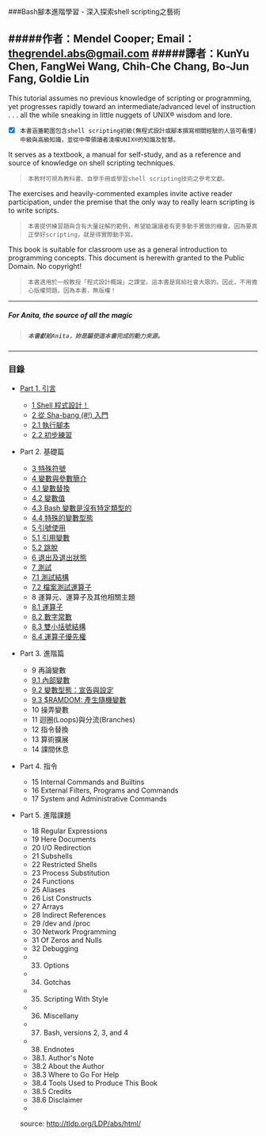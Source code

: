 ###Bash腳本進階學習 - 深入探索shell scripting之藝術

#####作者：Mendel Cooper; Email：thegrendel.abs@gmail.com
#####譯者：KunYu Chen, FangWei Wang, Chih-Che Chang, Bo-Jun Fang, Goldie Lin
---
This tutorial assumes no previous knowledge of scripting or programming, yet progresses rapidly toward an intermediate/advanced level of instruction . . . all the while sneaking in little nuggets of UNIX® wisdom and lore.

* [x] `本書涵蓋範圍包含shell scripting初級(無程式設計或腳本撰寫相關經驗的人皆可看懂)中級與高級知識，並從中帶領讀者淺嚐UNIX®的知識及智慧。`

It serves as a textbook, a manual for self-study, and as a reference and source of knowledge on shell scripting techniques.

>`本教材可視為教科書、自學手冊或學習shell scripting技術之參考文獻。`

The exercises and heavily-commented examples invite active reader participation, under the premise that the only way to really learn scripting is to write scripts.

>`本書提供練習題與含有大量註解的範例，希望能讓讀者有更多動手實做的機會。因為要真正學好scripting，就是得實際動手寫。`

This book is suitable for classroom use as a general introduction to programming concepts. This document is herewith granted to the Public Domain. No copyright!

>`本書適用於一般教授「程式設計概論」之課堂。這本書是寫給社會大眾的。因此，不用擔心版權問題。因為本書，無版權！`

---
##### For Anita, the source of all the magic
>##### `本書獻給Anita，妳是驅使這本書完成的動力來源。`

---

### 目錄

* [Part 1. 引言](content/part1-introduction.md)

  * [1 Shell 程式設計！](content/ch1.md)
  * [2 從 Sha-bang (#!) 入門](content/ch2.md)
  * [2.1 執行腳本](content/ch2-1.md)
  * [2.2 初步練習](content/ch2-2.md)

* Part 2. 基礎篇

  * [3 特殊符號](content/ch3.md)
  * [4 變數與參數簡介](content/ch4.md)
  * [4.1 變數替換](content/ch4-1.md)
  * [4.2 變數值](content/ch4-2.md)
  * [4.3 Bash 變數是沒有特定類型的](content/ch4-3.md)
  * [4.4 特殊的變數型態](content/ch4-4.md)
  * [5 引號使用](content/ch5.md)
  * [5.1 引用變數](content/ch5-1.md)
  * [5.2 跳脫](content/ch5-2.md)
  * [6 退出及退出狀態](content/ch6.md)
  * [7 測試](content/ch7.md)
  * [7.1 測試結構](content/ch7-1.md)
  * [7.2 檔案測試運算子](content/ch7-2.md)
  * 8 運算元、運算子及其他相關主題
  * [8.1 運算子](content/ch8-1.md)
  * [8.2 數字常數](content/ch8-2.md)
  * [8.3 雙小括號結構](content/ch8-3.md)
  * [8.4 運算子優先權](content/ch8-4.md)

* Part 3. 進階篇
  * 9 再論變數
  * [9.1 內部變數](content/ch9-1.md)
  * [9.2 變數型態：宣告與設定](content/ch9-2.md)
  * [9.3 $RAMDOM: 產生隨機變數](content/ch9-3.md)
  * 10 操弄變數
  * 11 迴圈(Loops)與分流(Branches)
  * 12 指令替換
  * 13 算術擴展
  * 14 課間休息

* Part 4. 指令
  * 15 Internal Commands and Builtins
  * 16 External Filters, Programs and Commands
  * 17 System and Administrative Commands

* Part 5. 進階課題
  * 18 Regular Expressions
  * 19 Here Documents
  * 20 I/O Redirection
  * 21 Subshells
  * 22 Restricted Shells
  * 23 Process Substitution
  * 24 Functions
  * 25 Aliases
  * 26 List Constructs
  * 27 Arrays
  * 28 Indirect References
  * 29 /dev and /proc
  * 30 Network Programming
  * 31 Of Zeros and Nulls
  * 32 Debugging
  * 33. Options
  * 34. Gotchas
  * 35. Scripting With Style
  * 36. Miscellany
  * 37. Bash, versions 2, 3, and 4
  * 38. Endnotes
  * 38.1. Author's Note
  * 38.2 About the Author
  * 38.3 Where to Go For Help
  * 38.4 Tools Used to Produce This Book
  * 38.5 Credits
  * 38.6 Disclaimer
  * 
  source: http://tldp.org/LDP/abs/html/
